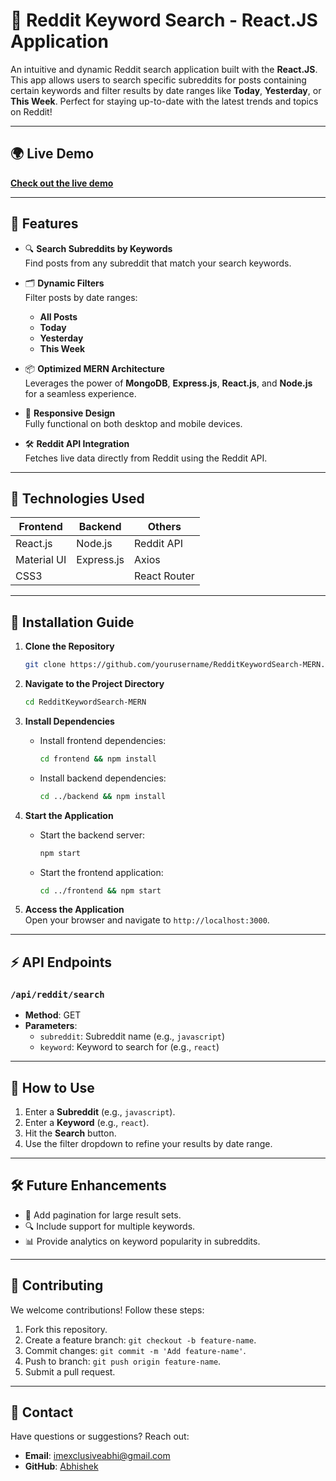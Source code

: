# 🚀 Reddit Keyword Search - React.JS Application

An intuitive and dynamic Reddit search application built with the **React.JS**. This app allows users to search specific subreddits for posts containing certain keywords and filter results by date ranges like **Today**, **Yesterday**, or **This Week**. Perfect for staying up-to-date with the latest trends and topics on Reddit!

---

## 🌍 Live Demo

[**Check out the live demo**](https://example.com)

---

## 🌟 Features

- 🔍 **Search Subreddits by Keywords**  
  Find posts from any subreddit that match your search keywords.

- 🗂 **Dynamic Filters**  
  Filter posts by date ranges:
  - **All Posts**
  - **Today**
  - **Yesterday**
  - **This Week**

- 📦 **Optimized MERN Architecture**  
  Leverages the power of **MongoDB**, **Express.js**, **React.js**, and **Node.js** for a seamless experience.

- 📱 **Responsive Design**  
  Fully functional on both desktop and mobile devices.

- 🛠 **Reddit API Integration**  
  Fetches live data directly from Reddit using the Reddit API.

---

## 🔧 Technologies Used

| Frontend         | Backend     | Others        |
|------------------|-------------|---------------|
| React.js         | Node.js     | Reddit API    |
| Material UI      | Express.js  | Axios         |
| CSS3             |             | React Router  |

---

## 🚀 Installation Guide

1. **Clone the Repository**
   ```bash
   git clone https://github.com/yourusername/RedditKeywordSearch-MERN.git
   ```

2. **Navigate to the Project Directory**
   ```bash
   cd RedditKeywordSearch-MERN
   ```

3. **Install Dependencies**
   - Install frontend dependencies:
     ```bash
     cd frontend && npm install
     ```
   - Install backend dependencies:
     ```bash
     cd ../backend && npm install
     ```

4. **Start the Application**
   - Start the backend server:
     ```bash
     npm start
     ```
   - Start the frontend application:
     ```bash
     cd ../frontend && npm start
     ```

5. **Access the Application**  
   Open your browser and navigate to `http://localhost:3000`.

---

## ⚡ API Endpoints

### `/api/reddit/search`
- **Method**: GET  
- **Parameters**:
  - `subreddit`: Subreddit name (e.g., `javascript`)
  - `keyword`: Keyword to search for (e.g., `react`)

---

## 📜 How to Use

1. Enter a **Subreddit** (e.g., `javascript`).
2. Enter a **Keyword** (e.g., `react`).
3. Hit the **Search** button.
4. Use the filter dropdown to refine your results by date range.

---

## 🛠 Future Enhancements

- 🔧 Add pagination for large result sets.
- 🔍 Include support for multiple keywords.
- 📊 Provide analytics on keyword popularity in subreddits.

---

## 🤝 Contributing

We welcome contributions! Follow these steps:  
1. Fork this repository.  
2. Create a feature branch: `git checkout -b feature-name`.  
3. Commit changes: `git commit -m 'Add feature-name'`.  
4. Push to branch: `git push origin feature-name`.  
5. Submit a pull request.

---

## 📧 Contact

Have questions or suggestions? Reach out:  
- **Email**: imexclusiveabhi@gmail.com  
- **GitHub**: [Abhishek](https://github.com/exclusiveabhi)  
